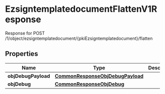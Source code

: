 

# EzsigntemplatedocumentFlattenV1Response

Response for POST /1/object/ezsigntemplatedocument/{pkiEzsigntemplatedocument}/flatten

## Properties

| Name | Type | Description | Notes |
|------------ | ------------- | ------------- | -------------|
|**objDebugPayload** | [**CommonResponseObjDebugPayload**](CommonResponseObjDebugPayload.md) |  |  [optional] |
|**objDebug** | [**CommonResponseObjDebug**](CommonResponseObjDebug.md) |  |  [optional] |



